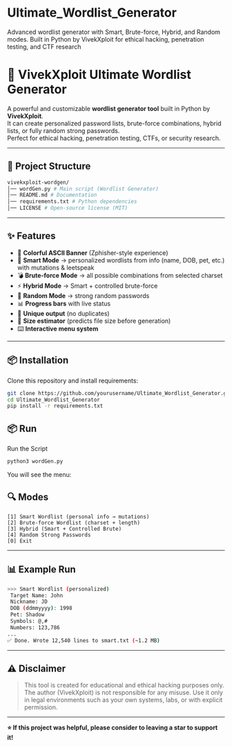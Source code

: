 # Ultimate_Wordlist_Generator
Advanced wordlist generator with Smart, Brute-force, Hybrid, and Random modes. Built in Python by VivekXploit for ethical hacking, penetration testing, and CTF research

# 🔐 VivekXploit Ultimate Wordlist Generator

A powerful and customizable **wordlist generator tool** built in Python by **VivekXploit**.  
It can create personalized password lists, brute-force combinations, hybrid lists, or fully random strong passwords.  
Perfect for ethical hacking, penetration testing, CTFs, or security research.

---

## 📂 Project Structure
```bash
vivekxploit-wordgen/
│── wordGen.py # Main script (Wordlist Generator)
│── README.md # Documentation
│── requirements.txt # Python dependencies
│── LICENSE # Open-source license (MIT)
```

---

## ✨ Features
- 🎨 **Colorful ASCII Banner** (Zphisher-style experience)
- 🧠 **Smart Mode** → personalized wordlists from info (name, DOB, pet, etc.) with mutations & leetspeak
- 💣 **Brute-force Mode** → all possible combinations from selected charset
- ⚡ **Hybrid Mode** → Smart + controlled brute-force
- 🎲 **Random Mode** → strong random passwords
- 📊 **Progress bars** with live status
- 💾 **Unique output** (no duplicates)
- 📐 **Size estimator** (predicts file size before generation)
- ⌨️ **Interactive menu system**

---

## 📦 Installation

Clone this repository and install requirements:

```bash
git clone https://github.com/yourusername/Ultimate_Wordlist_Generator.git
cd Ultimate_Wordlist_Generator
pip install -r requirements.txt
```
## 📦 Run

Run the Script

```bash
python3 wordGen.py
```
You will see the menu:

## 🔍 Modes

    [1] Smart Wordlist (personal info → mutations)
    [2] Brute-force Wordlist (charset + length)
    [3] Hybrid (Smart + Controlled Brute)
    [4] Random Strong Passwords
    [0] Exit
---

## 📊 Example Run
```bash
>>> Smart Wordlist (personalized)
 Target Name: John
 Nickname: JD
 DOB (ddmmyyyy): 1998
 Pet: Shadow
 Symbols: @,#
 Numbers: 123,786
...
✅ Done. Wrote 12,540 lines to smart.txt (~1.2 MB)
```
---

## ⚠️ Disclaimer

> This tool is created for educational and ethical hacking purposes only.
The author (VivekXploit) is not responsible for any misuse.
Use it only in legal environments such as your own systems, labs, or with explicit permission.
---

**⭐ If this project was helpful, please consider to leaving a **star** to support it!**
